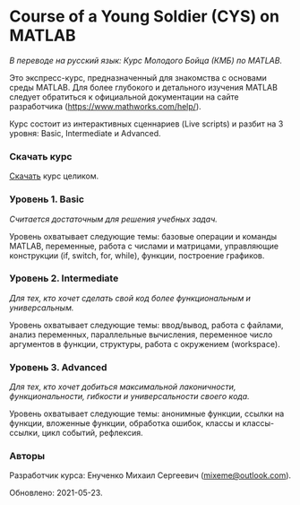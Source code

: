 # Course of a Young Soldier (CYS) on MATLAB
_В переводе на русский язык: Курс Молодого Бойца (КМБ) по MATLAB._

Это экспресс-курс, предназначенный для знакомства с основами среды MATLAB. Для более глубокого и детального изучения MATLAB следует обратиться к официальной документации на сайте разработчика (https://www.mathworks.com/help/).

Курс состоит из интерактивных сценнариев (Live scripts) и разбит на 3 уровня: Basic, Intermediate и Advanced.

### Скачать курс
[Скачать](https://github.com/mixeme/CYS_MATLAB/raw/main/CYS_MATLAB%20v2021-04-23.zip) курс целиком.

### Уровень 1. Basic
_Считается достаточным для решения учебных задач._

Уровень охватывает следующие темы: базовые операции и команды MATLAB, переменные, работа с числами и матрицами, управляющие конструкции (if, switch, for, while), функции, построение графиков.

### Уровень 2. Intermediate
_Для тех, кто хочет сделать свой код более функциональным и универсальным._

Уровень охватывает следующие темы: ввод/вывод, работа с файлами, анализ переменных, параллельные вычисления, переменное число аргументов в функции, структуры, работа с окружением (workspace).

### Уровень 3. Advanced
_Для тех, кто хочет добиться максимальной лаконичности, функциональности, гибкости и универсальности своего кода._

Уровень охватывает следующие темы: анонимные функции, ссылки на функции, вложенные функции, обработка ошибок, классы и классы-ссылки, цикл событий, рефлексия.

### Авторы
Разработчик курса: Енученко Михаил Сергеевич (mixeme@outlook.com).

Обновлено: 2021-05-23.
